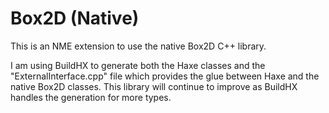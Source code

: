 Box2D (Native)
=============

This is an NME extension to use the native Box2D C++ library.

I am using BuildHX to generate both the Haxe classes and the "ExternalInterface.cpp" file which provides the glue between Haxe and the native Box2D classes. This library will continue to improve as BuildHX handles the generation for more types.